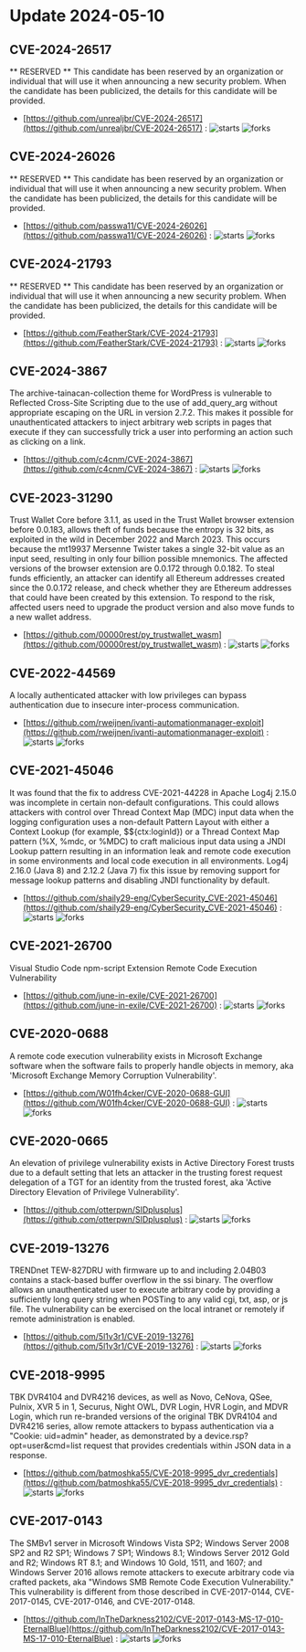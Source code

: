 # Update 2024-05-10
## CVE-2024-26517
 ** RESERVED ** This candidate has been reserved by an organization or individual that will use it when announcing a new security problem. When the candidate has been publicized, the details for this candidate will be provided.

- [https://github.com/unrealjbr/CVE-2024-26517](https://github.com/unrealjbr/CVE-2024-26517) :  ![starts](https://img.shields.io/github/stars/unrealjbr/CVE-2024-26517.svg) ![forks](https://img.shields.io/github/forks/unrealjbr/CVE-2024-26517.svg)


## CVE-2024-26026
 ** RESERVED ** This candidate has been reserved by an organization or individual that will use it when announcing a new security problem. When the candidate has been publicized, the details for this candidate will be provided.

- [https://github.com/passwa11/CVE-2024-26026](https://github.com/passwa11/CVE-2024-26026) :  ![starts](https://img.shields.io/github/stars/passwa11/CVE-2024-26026.svg) ![forks](https://img.shields.io/github/forks/passwa11/CVE-2024-26026.svg)


## CVE-2024-21793
 ** RESERVED ** This candidate has been reserved by an organization or individual that will use it when announcing a new security problem. When the candidate has been publicized, the details for this candidate will be provided.

- [https://github.com/FeatherStark/CVE-2024-21793](https://github.com/FeatherStark/CVE-2024-21793) :  ![starts](https://img.shields.io/github/stars/FeatherStark/CVE-2024-21793.svg) ![forks](https://img.shields.io/github/forks/FeatherStark/CVE-2024-21793.svg)


## CVE-2024-3867
 The archive-tainacan-collection theme for WordPress is vulnerable to Reflected Cross-Site Scripting due to the use of add_query_arg without appropriate escaping on the URL in version 2.7.2. This makes it possible for unauthenticated attackers to inject arbitrary web scripts in pages that execute if they can successfully trick a user into performing an action such as clicking on a link.

- [https://github.com/c4cnm/CVE-2024-3867](https://github.com/c4cnm/CVE-2024-3867) :  ![starts](https://img.shields.io/github/stars/c4cnm/CVE-2024-3867.svg) ![forks](https://img.shields.io/github/forks/c4cnm/CVE-2024-3867.svg)


## CVE-2023-31290
 Trust Wallet Core before 3.1.1, as used in the Trust Wallet browser extension before 0.0.183, allows theft of funds because the entropy is 32 bits, as exploited in the wild in December 2022 and March 2023. This occurs because the mt19937 Mersenne Twister takes a single 32-bit value as an input seed, resulting in only four billion possible mnemonics. The affected versions of the browser extension are 0.0.172 through 0.0.182. To steal funds efficiently, an attacker can identify all Ethereum addresses created since the 0.0.172 release, and check whether they are Ethereum addresses that could have been created by this extension. To respond to the risk, affected users need to upgrade the product version and also move funds to a new wallet address.

- [https://github.com/00000rest/py_trustwallet_wasm](https://github.com/00000rest/py_trustwallet_wasm) :  ![starts](https://img.shields.io/github/stars/00000rest/py_trustwallet_wasm.svg) ![forks](https://img.shields.io/github/forks/00000rest/py_trustwallet_wasm.svg)


## CVE-2022-44569
 A locally authenticated attacker with low privileges can bypass authentication due to insecure inter-process communication.

- [https://github.com/rweijnen/ivanti-automationmanager-exploit](https://github.com/rweijnen/ivanti-automationmanager-exploit) :  ![starts](https://img.shields.io/github/stars/rweijnen/ivanti-automationmanager-exploit.svg) ![forks](https://img.shields.io/github/forks/rweijnen/ivanti-automationmanager-exploit.svg)


## CVE-2021-45046
 It was found that the fix to address CVE-2021-44228 in Apache Log4j 2.15.0 was incomplete in certain non-default configurations. This could allows attackers with control over Thread Context Map (MDC) input data when the logging configuration uses a non-default Pattern Layout with either a Context Lookup (for example, $${ctx:loginId}) or a Thread Context Map pattern (%X, %mdc, or %MDC) to craft malicious input data using a JNDI Lookup pattern resulting in an information leak and remote code execution in some environments and local code execution in all environments. Log4j 2.16.0 (Java 8) and 2.12.2 (Java 7) fix this issue by removing support for message lookup patterns and disabling JNDI functionality by default.

- [https://github.com/shaily29-eng/CyberSecurity_CVE-2021-45046](https://github.com/shaily29-eng/CyberSecurity_CVE-2021-45046) :  ![starts](https://img.shields.io/github/stars/shaily29-eng/CyberSecurity_CVE-2021-45046.svg) ![forks](https://img.shields.io/github/forks/shaily29-eng/CyberSecurity_CVE-2021-45046.svg)


## CVE-2021-26700
 Visual Studio Code npm-script Extension Remote Code Execution Vulnerability

- [https://github.com/june-in-exile/CVE-2021-26700](https://github.com/june-in-exile/CVE-2021-26700) :  ![starts](https://img.shields.io/github/stars/june-in-exile/CVE-2021-26700.svg) ![forks](https://img.shields.io/github/forks/june-in-exile/CVE-2021-26700.svg)


## CVE-2020-0688
 A remote code execution vulnerability exists in Microsoft Exchange software when the software fails to properly handle objects in memory, aka 'Microsoft Exchange Memory Corruption Vulnerability'.

- [https://github.com/W01fh4cker/CVE-2020-0688-GUI](https://github.com/W01fh4cker/CVE-2020-0688-GUI) :  ![starts](https://img.shields.io/github/stars/W01fh4cker/CVE-2020-0688-GUI.svg) ![forks](https://img.shields.io/github/forks/W01fh4cker/CVE-2020-0688-GUI.svg)


## CVE-2020-0665
 An elevation of privilege vulnerability exists in Active Directory Forest trusts due to a default setting that lets an attacker in the trusting forest request delegation of a TGT for an identity from the trusted forest, aka 'Active Directory Elevation of Privilege Vulnerability'.

- [https://github.com/otterpwn/SIDplusplus](https://github.com/otterpwn/SIDplusplus) :  ![starts](https://img.shields.io/github/stars/otterpwn/SIDplusplus.svg) ![forks](https://img.shields.io/github/forks/otterpwn/SIDplusplus.svg)


## CVE-2019-13276
 TRENDnet TEW-827DRU with firmware up to and including 2.04B03 contains a stack-based buffer overflow in the ssi binary. The overflow allows an unauthenticated user to execute arbitrary code by providing a sufficiently long query string when POSTing to any valid cgi, txt, asp, or js file. The vulnerability can be exercised on the local intranet or remotely if remote administration is enabled.

- [https://github.com/5l1v3r1/CVE-2019-13276](https://github.com/5l1v3r1/CVE-2019-13276) :  ![starts](https://img.shields.io/github/stars/5l1v3r1/CVE-2019-13276.svg) ![forks](https://img.shields.io/github/forks/5l1v3r1/CVE-2019-13276.svg)


## CVE-2018-9995
 TBK DVR4104 and DVR4216 devices, as well as Novo, CeNova, QSee, Pulnix, XVR 5 in 1, Securus, Night OWL, DVR Login, HVR Login, and MDVR Login, which run re-branded versions of the original TBK DVR4104 and DVR4216 series, allow remote attackers to bypass authentication via a &quot;Cookie: uid=admin&quot; header, as demonstrated by a device.rsp?opt=user&amp;cmd=list request that provides credentials within JSON data in a response.

- [https://github.com/batmoshka55/CVE-2018-9995_dvr_credentials](https://github.com/batmoshka55/CVE-2018-9995_dvr_credentials) :  ![starts](https://img.shields.io/github/stars/batmoshka55/CVE-2018-9995_dvr_credentials.svg) ![forks](https://img.shields.io/github/forks/batmoshka55/CVE-2018-9995_dvr_credentials.svg)


## CVE-2017-0143
 The SMBv1 server in Microsoft Windows Vista SP2; Windows Server 2008 SP2 and R2 SP1; Windows 7 SP1; Windows 8.1; Windows Server 2012 Gold and R2; Windows RT 8.1; and Windows 10 Gold, 1511, and 1607; and Windows Server 2016 allows remote attackers to execute arbitrary code via crafted packets, aka &quot;Windows SMB Remote Code Execution Vulnerability.&quot; This vulnerability is different from those described in CVE-2017-0144, CVE-2017-0145, CVE-2017-0146, and CVE-2017-0148.

- [https://github.com/InTheDarkness2102/CVE-2017-0143-MS-17-010-EternalBlue](https://github.com/InTheDarkness2102/CVE-2017-0143-MS-17-010-EternalBlue) :  ![starts](https://img.shields.io/github/stars/InTheDarkness2102/CVE-2017-0143-MS-17-010-EternalBlue.svg) ![forks](https://img.shields.io/github/forks/InTheDarkness2102/CVE-2017-0143-MS-17-010-EternalBlue.svg)

